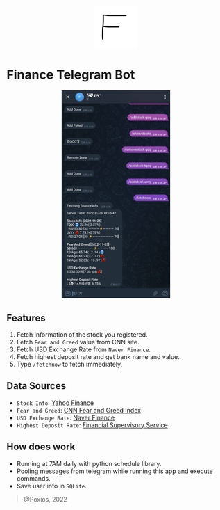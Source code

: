<p align="center">
  <img src="./res/logo.png" width=100/>
</p>

# Finance Telegram Bot
<p align="center">
  <img src="./res/screenshot.png" width=250/>
</p>
 
## Features
1. Fetch information of the stock you registered.
2. Fetch `Fear and Greed` value from CNN site.
3. Fetch USD Exchange Rate from `Naver Finance`.
4. Fetch highest deposit rate and get bank name and value.
5. Type `/fetchnow` to fetch immediately.

## Data Sources
* `Stock Info`: [Yahoo Finance](https://finance.yahoo.com)
* `Fear and Greed`: [CNN Fear and Greed Index](https://edition.cnn.com/markets/fear-and-greed)
* `USD Exchange Rate`: [Naver Finance](https://finance.naver.com/marketindex/exchangeDetail.naver?marketindexCd=FX_USDKRW#)
* `Highest Deposit Rate`: [Financial Supervisory Service](https://finlife.fss.or.kr/deposit/selectDeposit.do?menuId=2000100)

## How does work
* Running at 7AM daily with python schedule library.
* Pooling messages from telegram while running this app and execute commands.
* Save user info in `SQLite`.

> @Poxios, 2022